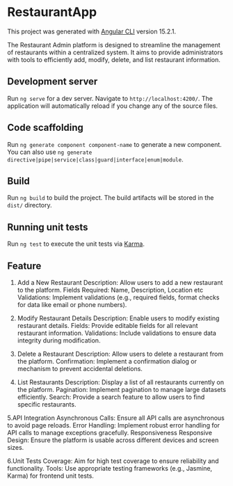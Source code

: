 # RestaurantApp

This project was generated with [Angular CLI](https://github.com/angular/angular-cli) version 15.2.1.

The Restaurant Admin platform is designed to streamline the management of restaurants within a centralized system. It aims to provide administrators with tools to efficiently add, modify, delete, and list restaurant information.

## Development server

Run `ng serve` for a dev server. Navigate to `http://localhost:4200/`. The application will automatically reload if you change any of the source files.

## Code scaffolding

Run `ng generate component component-name` to generate a new component. You can also use `ng generate directive|pipe|service|class|guard|interface|enum|module`.

## Build

Run `ng build` to build the project. The build artifacts will be stored in the `dist/` directory.

## Running unit tests

Run `ng test` to execute the unit tests via [Karma](https://karma-runner.github.io).

## Feature 
1. Add a New Restaurant
Description: Allow users to add a new restaurant to the platform.
Fields Required: Name, Description, Location etc
Validations: Implement validations (e.g., required fields, format checks for data like email or phone numbers).

2. Modify Restaurant Details
Description: Enable users to modify existing restaurant details.
Fields: Provide editable fields for all relevant restaurant information.
Validations: Include validations to ensure data integrity during modification.

3. Delete a Restaurant
Description: Allow users to delete a restaurant from the platform.
Confirmation: Implement a confirmation dialog or mechanism to prevent accidental deletions.

4. List Restaurants
Description: Display a list of all restaurants currently on the platform.
Pagination: Implement pagination to manage large datasets efficiently.
Search: Provide a search feature to allow users to find specific restaurants.

5.API Integration
Asynchronous Calls: Ensure all API calls are asynchronous to avoid page reloads.
Error Handling: Implement robust error handling for API calls to manage exceptions gracefully.
Responsiveness
Responsive Design: Ensure the platform is usable across different devices and screen sizes.

6.Unit Tests
Coverage: Aim for high test coverage to ensure reliability and functionality.
Tools: Use appropriate testing frameworks (e.g., Jasmine, Karma) for frontend unit tests.




